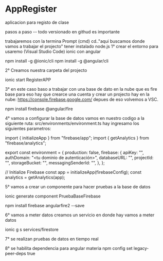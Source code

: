# AppRegister
aplicacion para registo de clase

pasos a paso --
todo versionado en githud es importante

trabajaremos con la termina Prompt (cmd)
cd.."aqui buscamos donde vamos a trabajar el projecto"
tener instalado node.js 
1° crear el entorno para usaremo (Visual Studio Code) ionic con angular


npm install -g @ionic/cli
npm install -g @angular/cli

2° Creamos nuestra carpeta del projecto

ionic start RegisterAPP

3° en este caso baso a trabajar con una base de dato en la nube que es fire base
para eso hay que crearce una cuenta y crear un projecto hay en la nube: https://console.firebase.google.com/
depues de eso volvemos a VSC.

npm install firebase @angular/fire

4° vamos a configurar la base de datos
vamos en nuestro codigo a la siguiente ruta: src/environments/environment.ts
hay ingresamo los siguientes parametros:

import { initializeApp } from "firebase/app";
import { getAnalytics } from "firebase/analytics";

export const environment = {
  production: false,
  firebase: {
    apiKey: "<tu api key>",
    authDomain: "<tu dominio de autenticación>",
    databaseURL: "<tu URL de base de datos>",
    projectId: "<tu ID de proyecto>",
    storageBucket: "<tu nombre de cubo de almacenamiento>",
    messagingSenderId: "<tu ID de remitente de mensajes>",
  },
};

// Initialize Firebase
const app = initializeApp(firebaseConfig);
const analytics = getAnalytics(app);

5° vamos a crear un componente para hacer pruebas a la base de datos

ionic generate component PruebaBaseFirebase


npm install firebase angularfire2 --save


6° vamos a meter datos
creamos un servicio en donde hay vamos a meter datos

ionic g s services/firestore

7° se realizan pruebas de datos en tiempo real

8° se habilita dependencia para angular materia
npm config set legacy-peer-deps true